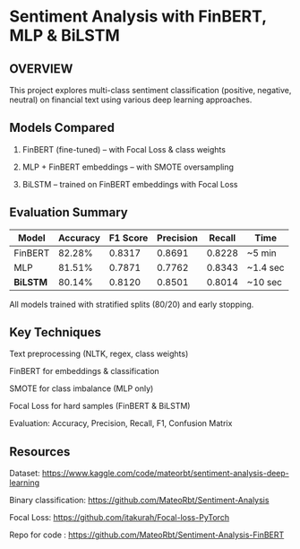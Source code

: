 # Sentiment Analysis with FinBERT, MLP & BiLSTM
## OVERVIEW 
This project explores multi-class sentiment classification (positive, negative, neutral) on financial text using various deep learning approaches.

## Models Compared
1) FinBERT (fine-tuned) – with Focal Loss & class weights

2) MLP + FinBERT embeddings – with SMOTE oversampling

3) BiLSTM – trained on FinBERT embeddings with Focal Loss

## Evaluation Summary
| Model      | Accuracy | F1 Score | Precision | Recall | Time      |
| ---------- | -------- | -------- | --------- | ------ | --------- |
| FinBERT    | 82.28%   | 0.8317   | 0.8691    | 0.8228 | \~5 min   |
| MLP        | 81.51%   | 0.7871   | 0.7762    | 0.8343 | \~1.4 sec |
| **BiLSTM** | 80.14%   | 0.8120   | 0.8501    | 0.8014 | \~10 sec  |

All models trained with stratified splits (80/20) and early stopping.

## Key Techniques

Text preprocessing (NLTK, regex, class weights)

FinBERT for embeddings & classification

SMOTE for class imbalance (MLP only)

Focal Loss for hard samples (FinBERT & BiLSTM)

Evaluation: Accuracy, Precision, Recall, F1, Confusion Matrix

## Resources
Dataset: https://www.kaggle.com/code/mateorbt/sentiment-analysis-deep-learning

Binary classification: https://github.com/MateoRbt/Sentiment-Analysis

Focal Loss: https://github.com/itakurah/Focal-loss-PyTorch

Repo for code : https://github.com/MateoRbt/Sentiment-Analysis-FinBERT
